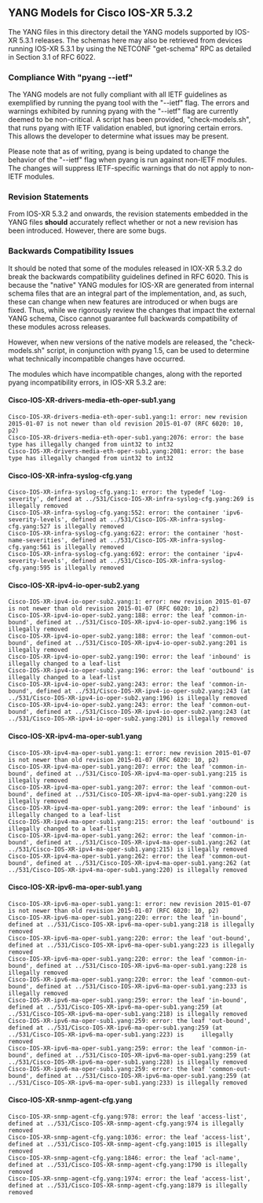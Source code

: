 ## YANG Models for Cisco IOS-XR 5.3.2

The YANG files in this directory detail the YANG models supported by IOS-XR 5.3.1 releases. The schemas here may also be retrieved from devices running IOS-XR 5.3.1 by using the NETCONF "get-schema" RPC as detailed in Section 3.1 of RFC 6022.

### Compliance With "pyang --ietf"

The YANG models are not fully compliant with all IETF guidelines as exemplified by running the pyang tool with the "--ietf" flag. The errors and warnings exhibited by running pyang with the "--ietf" flag are currently deemed to be non-critical. A script has been provided, "check-models.sh", that runs pyang with IETF validation enabled, but ignoring certain errors. This allows the developer to determine what issues may be present.

Please note that as of writing, pyang is being updated to change the behavior of the "--ietf" flag when pyang is run against non-IETF modules. The changes will suppress IETF-specific warnings that do not apply to non-IETF modules.

### Revision Statements

From IOS-XR 5.3.2 and onwards, the revision statements embedded in the YANG files **should** accurately reflect whether or not a new revision has been introduced. However, there are some bugs.

### Backwards Compatibility Issues

It should be noted that some of the modules released in IOX-XR 5.3.2 do break the backwards compatibility guidelines defined in RFC 6020. This is because the "native" YANG modules for IOS-XR are generated from internal schema files that are an integral part of the implementation, and, as such, these can change when new features are introduced or when bugs are fixed. Thus, while we rigorously review the changes that impact the external YANG schema, Cisco cannot guarantee full backwards compatibility of these modules across releases.

However, when new versions of the native models are released, the "check-models.sh" script, in conjunction with pyang 1.5, can be used to determine what technically incompatible changes have occurred.

The modules which have incompatible changes, along with the reported pyang incompatibility errors, in IOS-XR 5.3.2 are:


#### Cisco-IOS-XR-drivers-media-eth-oper-sub1.yang

    Cisco-IOS-XR-drivers-media-eth-oper-sub1.yang:1: error: new revision 2015-01-07 is not newer than old revision 2015-01-07 (RFC 6020: 10, p2)
    Cisco-IOS-XR-drivers-media-eth-oper-sub1.yang:2076: error: the base type has illegally changed from uint32 to int32
    Cisco-IOS-XR-drivers-media-eth-oper-sub1.yang:2081: error: the base type has illegally changed from uint32 to int32

#### Cisco-IOS-XR-infra-syslog-cfg.yang

    Cisco-IOS-XR-infra-syslog-cfg.yang:1: error: the typedef 'Log-severity', defined at ../531/Cisco-IOS-XR-infra-syslog-cfg.yang:269 is illegally removed
    Cisco-IOS-XR-infra-syslog-cfg.yang:552: error: the container 'ipv6-severity-levels', defined at ../531/Cisco-IOS-XR-infra-syslog-cfg.yang:527 is illegally removed
    Cisco-IOS-XR-infra-syslog-cfg.yang:622: error: the container 'host-name-severities', defined at ../531/Cisco-IOS-XR-infra-syslog-cfg.yang:561 is illegally removed
    Cisco-IOS-XR-infra-syslog-cfg.yang:692: error: the container 'ipv4-severity-levels', defined at ../531/Cisco-IOS-XR-infra-syslog-cfg.yang:595 is illegally removed

#### Cisco-IOS-XR-ipv4-io-oper-sub2.yang

    Cisco-IOS-XR-ipv4-io-oper-sub2.yang:1: error: new revision 2015-01-07 is not newer than old revision 2015-01-07 (RFC 6020: 10, p2)
    Cisco-IOS-XR-ipv4-io-oper-sub2.yang:188: error: the leaf 'common-in-bound', defined at ../531/Cisco-IOS-XR-ipv4-io-oper-sub2.yang:196 is illegally removed
    Cisco-IOS-XR-ipv4-io-oper-sub2.yang:188: error: the leaf 'common-out-bound', defined at ../531/Cisco-IOS-XR-ipv4-io-oper-sub2.yang:201 is illegally removed
    Cisco-IOS-XR-ipv4-io-oper-sub2.yang:190: error: the leaf 'inbound' is illegally changed to a leaf-list
    Cisco-IOS-XR-ipv4-io-oper-sub2.yang:196: error: the leaf 'outbound' is illegally changed to a leaf-list
    Cisco-IOS-XR-ipv4-io-oper-sub2.yang:243: error: the leaf 'common-in-bound', defined at ../531/Cisco-IOS-XR-ipv4-io-oper-sub2.yang:243 (at ../531/Cisco-IOS-XR-ipv4-io-oper-sub2.yang:196) is illegally removed
    Cisco-IOS-XR-ipv4-io-oper-sub2.yang:243: error: the leaf 'common-out-bound', defined at ../531/Cisco-IOS-XR-ipv4-io-oper-sub2.yang:243 (at ../531/Cisco-IOS-XR-ipv4-io-oper-sub2.yang:201) is illegally removed

#### Cisco-IOS-XR-ipv4-ma-oper-sub1.yang

    Cisco-IOS-XR-ipv4-ma-oper-sub1.yang:1: error: new revision 2015-01-07 is not newer than old revision 2015-01-07 (RFC 6020: 10, p2)
    Cisco-IOS-XR-ipv4-ma-oper-sub1.yang:207: error: the leaf 'common-in-bound', defined at ../531/Cisco-IOS-XR-ipv4-ma-oper-sub1.yang:215 is illegally removed
    Cisco-IOS-XR-ipv4-ma-oper-sub1.yang:207: error: the leaf 'common-out-bound', defined at ../531/Cisco-IOS-XR-ipv4-ma-oper-sub1.yang:220 is illegally removed
    Cisco-IOS-XR-ipv4-ma-oper-sub1.yang:209: error: the leaf 'inbound' is illegally changed to a leaf-list
    Cisco-IOS-XR-ipv4-ma-oper-sub1.yang:215: error: the leaf 'outbound' is illegally changed to a leaf-list
    Cisco-IOS-XR-ipv4-ma-oper-sub1.yang:262: error: the leaf 'common-in-bound', defined at ../531/Cisco-IOS-XR-ipv4-ma-oper-sub1.yang:262 (at ../531/Cisco-IOS-XR-ipv4-ma-oper-sub1.yang:215) is illegally removed
    Cisco-IOS-XR-ipv4-ma-oper-sub1.yang:262: error: the leaf 'common-out-bound', defined at ../531/Cisco-IOS-XR-ipv4-ma-oper-sub1.yang:262 (at ../531/Cisco-IOS-XR-ipv4-ma-oper-sub1.yang:220) is illegally removed

#### Cisco-IOS-XR-ipv6-ma-oper-sub1.yang

    Cisco-IOS-XR-ipv6-ma-oper-sub1.yang:1: error: new revision 2015-01-07 is not newer than old revision 2015-01-07 (RFC 6020: 10, p2)
    Cisco-IOS-XR-ipv6-ma-oper-sub1.yang:220: error: the leaf 'in-bound', defined at ../531/Cisco-IOS-XR-ipv6-ma-oper-sub1.yang:218 is illegally removed
    Cisco-IOS-XR-ipv6-ma-oper-sub1.yang:220: error: the leaf 'out-bound', defined at ../531/Cisco-IOS-XR-ipv6-ma-oper-sub1.yang:223 is illegally removed
    Cisco-IOS-XR-ipv6-ma-oper-sub1.yang:220: error: the leaf 'common-in-bound', defined at ../531/Cisco-IOS-XR-ipv6-ma-oper-sub1.yang:228 is illegally removed
    Cisco-IOS-XR-ipv6-ma-oper-sub1.yang:220: error: the leaf 'common-out-bound', defined at ../531/Cisco-IOS-XR-ipv6-ma-oper-sub1.yang:233 is illegally removed
    Cisco-IOS-XR-ipv6-ma-oper-sub1.yang:259: error: the leaf 'in-bound', defined at ../531/Cisco-IOS-XR-ipv6-ma-oper-sub1.yang:259 (at ../531/Cisco-IOS-XR-ipv6-ma-oper-sub1.yang:218) is illegally removed
    Cisco-IOS-XR-ipv6-ma-oper-sub1.yang:259: error: the leaf 'out-bound', defined at ../531/Cisco-IOS-XR-ipv6-ma-oper-sub1.yang:259 (at ../531/Cisco-IOS-XR-ipv6-ma-oper-sub1.yang:223) is     illegally removed
    Cisco-IOS-XR-ipv6-ma-oper-sub1.yang:259: error: the leaf 'common-in-bound', defined at ../531/Cisco-IOS-XR-ipv6-ma-oper-sub1.yang:259 (at ../531/Cisco-IOS-XR-ipv6-ma-oper-sub1.yang:228) is illegally removed
    Cisco-IOS-XR-ipv6-ma-oper-sub1.yang:259: error: the leaf 'common-out-bound', defined at ../531/Cisco-IOS-XR-ipv6-ma-oper-sub1.yang:259 (at ../531/Cisco-IOS-XR-ipv6-ma-oper-sub1.yang:233) is illegally removed

#### Cisco-IOS-XR-snmp-agent-cfg.yang

    Cisco-IOS-XR-snmp-agent-cfg.yang:978: error: the leaf 'access-list', defined at ../531/Cisco-IOS-XR-snmp-agent-cfg.yang:974 is illegally removed
    Cisco-IOS-XR-snmp-agent-cfg.yang:1036: error: the leaf 'access-list', defined at ../531/Cisco-IOS-XR-snmp-agent-cfg.yang:1015 is illegally removed
    Cisco-IOS-XR-snmp-agent-cfg.yang:1846: error: the leaf 'acl-name', defined at ../531/Cisco-IOS-XR-snmp-agent-cfg.yang:1790 is illegally removed
    Cisco-IOS-XR-snmp-agent-cfg.yang:1974: error: the leaf 'access-list', defined at ../531/Cisco-IOS-XR-snmp-agent-cfg.yang:1879 is illegally removed
